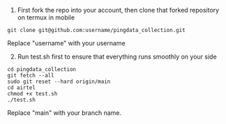1. First fork the repo into your account, then clone that forked repository on termux in mobile
```
git clone git@github.com:username/pingdata_collection.git

```
Replace "username" with your username

2. Run test.sh first to ensure that everything runs smoothly on your side
```
cd pingdata_collection
git fetch --all
sudo git reset --hard origin/main
cd airtel
chmod +x test.sh
./test.sh
```
Replace "main" with your branch name.
